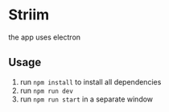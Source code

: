 # Striim

the app uses electron

## Usage

1. run `npm install` to install all dependencies
2. run `npm run dev`
3. run `npm run start` in a separate window
